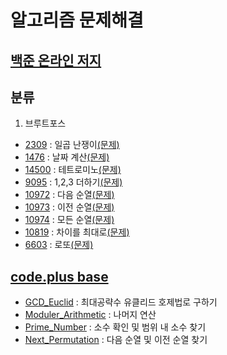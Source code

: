 알고리즘 문제해결
==============
[백준 온라인 저지]
----------------
## 분류
1. 브루트포스
- [2309]    : 일곱 난쟁이[(문제)](https://www.acmicpc.net/problem/2309)
- [1476]    : 날짜 계산[(문제)](https://www.acmicpc.net/problem/1476)
- [14500]   : 테트로미노[(문제)](https://www.acmicpc.net/problem/14500)
- [9095]    : 1,2,3 더하기[(문제)](https://www.acmicpc.net/problem/9095)
- [10972]   : 다음 순열[(문제)](https://www.acmicpc.net/problem/10972)
- [10973]   : 이전 순열[(문제)](https://www.acmicpc.net/problem/10973)
- [10974]   : 모든 순열[(문제)](https://www.acmicpc.net/problem/10974)
- [10819]   : 차이를 최대로[(문제)](https://www.acmicpc.net/problem/10819)
- [6603]    : 로또[(문제)](https://www.acmicpc.net/problem/6603)

[code.plus base]
----------------
- [GCD_Euclid]            : 최대공략수 유클리드 호제법로 구하기
- [Moduler_Arithmetic]    : 나머지 연산
- [Prime_Number]          : 소수 확인 및 범위 내 소수 찾기
- [Next_Permutation]      : 다음 순열 및 이전 순열 찾기

[백준 온라인 저지]: https://www.acmicpc.net
[2309]: https://github.com/Loloara/algorithm-quiz/blob/master/baekjoon/%EB%B8%8C%EB%A3%A8%ED%8A%B8%ED%8F%AC%EC%8A%A4/2309.cpp
[1476]: https://github.com/Loloara/algorithm-quiz/blob/master/baekjoon/%EB%B8%8C%EB%A3%A8%ED%8A%B8%ED%8F%AC%EC%8A%A4/1476.cpp
[14500]: https://github.com/Loloara/algorithm-quiz/blob/master/baekjoon/%EB%B8%8C%EB%A3%A8%ED%8A%B8%ED%8F%AC%EC%8A%A4/14500.cpp
[9095]: https://github.com/Loloara/algorithm-quiz/blob/master/baekjoon/%EB%B8%8C%EB%A3%A8%ED%8A%B8%ED%8F%AC%EC%8A%A4/9095.cpp
[10972]: https://github.com/Loloara/algorithm-quiz/blob/master/baekjoon/%EB%B8%8C%EB%A3%A8%ED%8A%B8%ED%8F%AC%EC%8A%A4/10972.cpp
[10973]: https://github.com/Loloara/algorithm-quiz/blob/master/baekjoon/%EB%B8%8C%EB%A3%A8%ED%8A%B8%ED%8F%AC%EC%8A%A4/10973.cpp
[10974]: https://github.com/Loloara/algorithm-quiz/blob/master/baekjoon/%EB%B8%8C%EB%A3%A8%ED%8A%B8%ED%8F%AC%EC%8A%A4/10974.cpp
[10819]: https://github.com/Loloara/algorithm-quiz/blob/master/baekjoon/%EB%B8%8C%EB%A3%A8%ED%8A%B8%ED%8F%AC%EC%8A%A4/10819.cpp
[6603]: https://github.com/Loloara/algorithm-quiz/blob/master/baekjoon/%EB%B8%8C%EB%A3%A8%ED%8A%B8%ED%8F%AC%EC%8A%A4/6603.cpp


[code.plus base]: https://code.plus
[GCD_Euclid]: https://github.com/Loloara/algorithm-quiz/blob/master/base/GCD_Euclid.cpp
[Moduler_Arithmetic]: https://github.com/Loloara/algorithm-quiz/blob/master/base/Moduler_Arithmetic.cpp
[Prime_Number]: https://github.com/Loloara/algorithm-quiz/blob/master/base/Prime_Number.cpp
[Next_Permutation]: https://github.com/Loloara/algorithm-quiz/blob/master/base/Next_Permutation.cpp